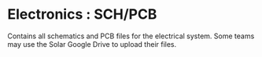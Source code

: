 # Electronics : SCH/PCB
Contains all schematics and PCB files for the electrical system. Some teams may use the Solar Google Drive to upload their files.
